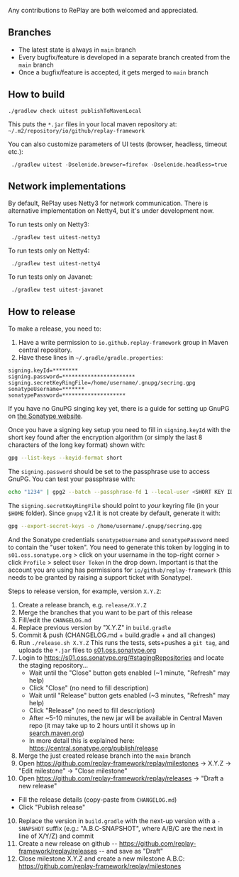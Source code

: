 Any contributions to RePlay are both welcomed and appreciated.

## Branches

- The latest state is always in `main` branch
- Every bugfix/feature is developed in a separate branch created from the `main` branch
- Once a bugfix/feature is accepted, it gets merged to `main` branch


## How to build

    ./gradlew check uitest publishToMavenLocal

This puts the `*.jar` files in your local maven repository at: `~/.m2/repository/io/github/replay-framework`

You can also customize parameters of UI tests (browser, headless, timeout etc.):

     ./gradlew uitest -Dselenide.browser=firefox -Dselenide.headless=true

## Network implementations

By default, RePlay uses Netty3 for network communication. 
There is alternative implementation on Netty4, but it's under development now. 

To run tests only on Netty3:

     ./gradlew test uitest-netty3

To run tests only on Netty4:

     ./gradlew test uitest-netty4

To run tests only on Javanet:

     ./gradlew test uitest-javanet

## How to release

To make a release, you need to:
1. Have a write permission to `io.github.replay-framework` group in Maven central repository.
2. Have these lines in `~/.gradle/gradle.properties`:

```
signing.keyId=********
signing.password=***********************
signing.secretKeyRingFile=/home/username/.gnupg/secring.gpg
sonatypeUsername=*******
sonatypePassword=********************
```

If you have no GnuPG singing key yet, there is a guide for setting up GnuPG on [the Sonatype website](https://central.sonatype.org/publish/requirements/gpg).

Once you have a signing key setup you need to fill in `signing.keyId` with the short key found after the encryption algorithm (or simply the last 8 characters of the long key format) shown with:

```sh
gpg --list-keys --keyid-format short
```

The `signing.password` should be set to the passphrase use to access GnuPG. You can test your passphrase with:

```sh
echo "1234" | gpg2 --batch --passphrase-fd 1 --local-user <SHORT KEY ID> -as - > /dev/null && echo "Passphrase correct"
```

The `signing.secretKeyRingFile` should point to *your* keyring file (in your `$HOME` folder).
Since `gnupg` v2.1 it is not create by default, generate it with:

```sh
gpg --export-secret-keys -o /home/username/.gnupg/secring.gpg
```

And the Sonatype credentials `sonatypeUsername` and `sonatypePassword` need to contain the "user token".
You need to generate this token by logging in to `s01.oss.sonatype.org` > click on your username in the top-right corner > click `Profile` > select `User Token` in the drop down.
Important is that the account you are using has permissions for `io/github/replay-framework` (this needs to be granted by raising a support ticket with Sonatype).


Steps to release version, for example, version `X.Y.Z`:

1. Create a release branch, e.g. `release/X.Y.Z`
2. Merge the branches that you want to be part of this release
3. Fill/edit the `CHANGELOG.md`
4. Replace previous version by "X.Y.Z" in `build.gradle`
5. Commit & push (CHANGELOG.md + build.gradle + and all changes)
6. Run `./release.sh X.Y.Z`  This runs the tests, sets+pushes a `git tag`, and uploads the `*.jar` files to [s01.oss.sonatype.org](https://s01.oss.sonatype.org)
7. Login to https://s01.oss.sonatype.org/#stagingRepositories and locate the staging repository...
   * Wait until the "Close" button  gets enabled (~1 minute, "Refresh" may help)
   * Click "Close" (no need to fill description)
   * Wait until "Release" button gets enabled (~3 minutes, "Refresh" may help)
   * Click "Release" (no need to fill description)
   * After ~5-10 minutes, the new jar will be available in Central Maven repo (it may take up to 2 hours until it shows up in [search.maven.org](https://search.maven.org))
   * In more detail this is explained here: https://central.sonatype.org/publish/release
8. Merge the just created release branch into the `main` branch
9. Open https://github.com/replay-framework/replay/milestones -> X.Y.Z -> "Edit milestone" -> "Close milestone"
10. Open https://github.com/replay-framework/replay/releases -> "Draft a new release"
   * Fill the release details (copy-paste from `CHANGELOG.md`)
   * Click "Publish release"
10. Replace the version in `build.gradle` with the next-up version with a `-SNAPSHOT` suffix (e.g.: "A.B.C-SNAPSHOT", where A/B/C are the next in line of X/Y/Z) and commit
11. Create a new release on github -- https://github.com/replay-framework/replay/releases -- and save as "Draft"
12. Close milestone X.Y.Z and create a new milestone A.B.C: https://github.com/replay-framework/replay/milestones


